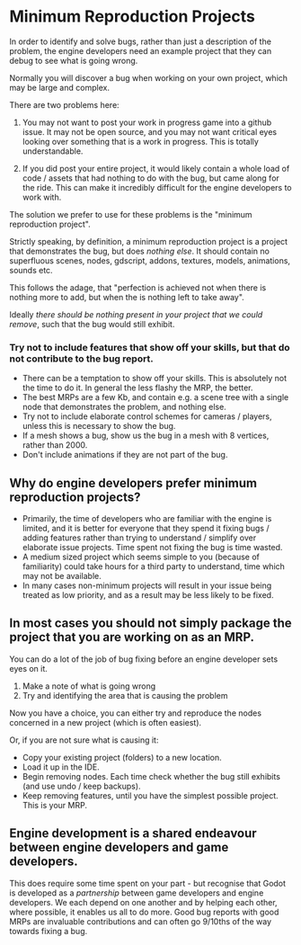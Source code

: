 # Minimum Reproduction Projects

In order to identify and solve bugs, rather than just a description of the problem, the engine developers need an example project that they can debug to see what is going wrong.

Normally you will discover a bug when working on your own project, which may be large and complex.

There are two problems here:

1) You may not want to post your work in progress game into a github issue. It may not be open source, and you may not want critical eyes looking over something that is a work in progress. This is totally understandable.

2) If you did post your entire project, it would likely contain a whole load of code / assets that had nothing to do with the bug, but came along for the ride. This can make it incredibly difficult for the engine developers to work with.

The solution we prefer to use for these problems is the "minimum reproduction project".

Strictly speaking, by definition, a minimum reproduction project is a project that demonstrates the bug, but does _nothing else_. It should contain no superfluous scenes, nodes, gdscript, addons, textures, models, animations, sounds etc.

This follows the adage, that "perfection is achieved not when there is nothing more to add, but when the is nothing left to take away".

Ideally _there should be nothing present in your project that we could remove_, such that the bug would still exhibit.

### Try not to include features that show off your skills, but that do not contribute to the bug report.
* There can be a temptation to show off your skills. This is absolutely not the time to do it. In general the less flashy the MRP, the better.
* The best MRPs are a few Kb, and contain e.g. a scene tree with a single node that demonstrates the problem, and nothing else.
* Try not to include elaborate control schemes for cameras / players, unless this is necessary to show the bug.
* If a mesh shows a bug, show us the bug in a mesh with 8 vertices, rather than 2000.
* Don't include animations if they are not part of the bug.

## Why do engine developers prefer minimum reproduction projects?
* Primarily, the time of developers who are familiar with the engine is limited, and it is better for everyone that they spend it fixing bugs / adding features rather than trying to understand / simplify over elaborate issue projects. Time spent not fixing the bug is time wasted.
* A medium sized project which seems simple to you (because of familiarity) could take hours for a third party to understand, time which may not be available.
* In many cases non-minimum projects will result in your issue being treated as low priority, and as a result may be less likely to be fixed.

## In most cases you should not simply package the project that you are working on as an MRP.
You can do a lot of the job of bug fixing before an engine developer sets eyes on it.

1) Make a note of what is going wrong
2) Try and identifying the area that is causing the problem

Now you have a choice, you can either try and reproduce the nodes concerned in a new project (which is often easiest).

Or, if you are not sure what is causing it:

* Copy your existing project (folders) to a new location.
* Load it up in the IDE.
* Begin removing nodes. Each time check whether the bug still exhibits (and use undo / keep backups).
* Keep removing features, until you have the simplest possible project. This is your MRP.

## Engine development is a shared endeavour between engine developers and game developers.

This does require some time spent on your part - but recognise that Godot is developed as a _partnership_ between game developers and engine developers. We each depend on one another and by helping each other, where possible, it enables us all to do more. Good bug reports with good MRPs are invaluable contributions and can often go 9/10ths of the way towards fixing a bug.
